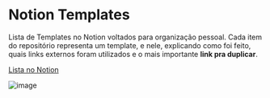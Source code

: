 # Notion Templates
Lista de Templates no Notion voltados para organização pessoal. Cada item do repositório representa um template, e nele, explicando como foi feito, quais links externos foram utilizados e o mais importante <b>link pra duplicar</b>.

<a href='https://second-sardine-bc0.notion.site/Templates-2befa253b00e4a89a1ff7b8e9c48f5dc'>Lista no Notion</a>

![image](https://user-images.githubusercontent.com/51168329/156898589-ae12e104-474e-4864-901d-686fcd55f839.png)
